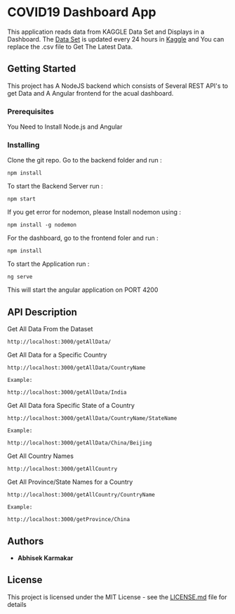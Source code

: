 # COVID19 Dashboard App

This application reads data from KAGGLE Data Set and Displays in a Dashboard. The [Data Set]("https://www.kaggle.com/imdevskp/corona-virus-report/data#") is updated every 24 hours in [Kaggle]("https://www.kaggle.com/") and You can replace the .csv file to Get The Latest Data.

## Getting Started

This project has A NodeJS backend which consists of Several REST API's to get Data and A Angular frontend for the acual dashboard.

### Prerequisites

You Need to Install Node.js and Angular

### Installing

Clone the git repo. Go to the backend folder and run :
```
npm install
```
To start the Backend Server run : 
```
npm start
```
If you get error for nodemon, please Install nodemon using :
```
npm install -g nodemon
```

For the dashboard, go to the frontend foler and run :
```
npm install
```
To start the Application run : 
```
ng serve
```
This will start the angular application on PORT 4200

## API Description

Get All Data From the Dataset
```
http://localhost:3000/getAllData/
```

Get All Data for a Specific Country
```
http://localhost:3000/getAllData/CountryName

Example:

http://localhost:3000/getAllData/India
```
Get All Data fora Specific State of a Country
```
http://localhost:3000/getAllData/CountryName/StateName

Example:

http://localhost:3000/getAllData/China/Beijing

```

Get All Country Names
```
http://localhost:3000/getAllCountry
```

Get All Province/State Names for a Country
```
http://localhost:3000/getAllCountry/CountryName

Example:

http://localhost:3000/getProvince/China
```
## Authors

* **Abhisek Karmakar**


## License

This project is licensed under the MIT License - see the [LICENSE.md](LICENSE.md) file for details